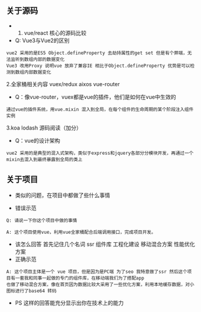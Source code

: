 ## 关于源码
- 1. vue/react 核心的源码比较
- Q: Vue3与Vue2的区别
```$xslt
vue2 采用的是ES5 Object.defineProperty 去劫持属性的get set 但是有个弊端，无法监听到数组内部的数据变化
Vue3 改用Proxy 说明vue 放弃了兼容IE 相比于Object.defineProperty 优势是可以检测到数组内部数据变化
```

2.全家桶相关内容 vuex/redux aixos vue-router
- Q：像vue-router，vuex都是vue的插件，他们是如何在vue中生效的
```$xslt
通过vue的插件系统，用vue.mixin 混入到全局，在每个组件的生命周期的某个阶段注入组件实例
```

3.koa lodash 源码阅读（加分）
- Q：vue的设计架构
```$xslt
vue2 采用的是典型的混入式架构，类似于express和jquery各部分分模块开发，再通过一个mixin去混入到最终暴露到全局的类上
```

## 关于项目
- 类似的问题，在项目中都做了些什么事情

- 错误示范
```$xslt
Q: 请说一下你这个项目中做的事情

A: 这个项目使用vue，利用vue全家桶配合后端调用接口，完成项目开发。
```

- 该怎么回答 首先记住几个名词 ssr 组件库 工程化建设 移动混合方案 性能优化方案
- 正确示范
```$xslt
A: 这个项目主体是一个 vue 项目，但是因为是PC端 为了seo 我特意做了ssr 然后这个项目有一套我和同事一起做的专门的组件库，在移动端我们为了搭配app
也做了移动混合方案，像在首页因为数据比较大采用了一些优化方案，利用本地缓存数据，对小图标进行了base64 转码
```

- PS 这样的回答能充分显示出你在技术上的能力
